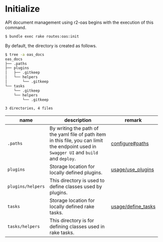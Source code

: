 # Initialize

API document management using r2-oas begins with the execution of this command.

```bash
$ bundle exec rake routes:oas:init
```

By default, the directory is created as follows.

```bash
$ tree -a oas_docs
oas_docs
├── .paths
├── plugins
│   ├── .gitkeep
│   └── helpers
│       └── .gitkeep
└── tasks
    └── .gitkeep
    └── helpers
        └── .gitkeep

3 directories, 4 files
```

|name|description|remark|
|----|-----------|------|
|`.paths`|By writing the path of the yaml file of path item in this file, you can limit the endpoint used in `Swagger UI` and `build` and `deploy`.|[configure#paths](/setting/configure?id=paths)|
|`plugins`|Storage location for locally defined plugins.|[usage/use_plugins](/usage/use_plugins)|
|`plugins/helpers`|This directory is used to define classes used by plugins.||
|`tasks`|Storage location for locally defined rake tasks.|[usage/define_tasks](/usage/define_tasks)|
|`tasks/helpers`|This directory is for defining classes used in rake tasks.||
